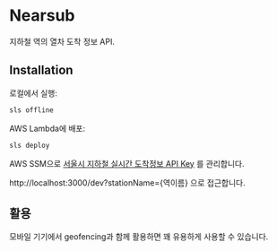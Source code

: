 # Nearsub

지하철 역의 열차 도착 정보 API.

## Installation

로컬에서 실행:
```bash
sls offline
```

AWS Lambda에 배포:
```bash
sls deploy
```
 AWS SSM으로 [서울시 지하철 실시간 도착정보 API Key](http://data.seoul.go.kr/dataList/OA-12764/A/1/datasetView.do) 를 관리합니다.

http://localhost:3000/dev?stationName={역이름} 으로 접근합니다.

 ## 활용

 모바일 기기에서 geofencing과 함께 활용하면 꽤 유용하게 사용할 수 있습니다.
